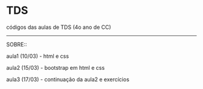 # TDS
códigos das aulas de TDS (4o ano de CC)

________________________________________________________________________________

SOBRE::

aula1 (10/03) - html e css

aula2 (15/03) - bootstrap em html e css

aula3 (17/03) - continuação da aula2 e exercícios
